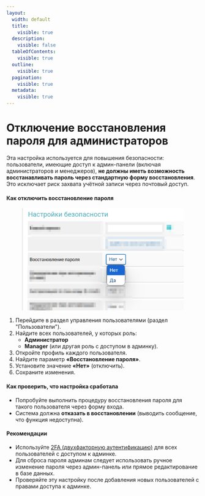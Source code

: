 ```yaml
---
layout:
  width: default
  title:
    visible: true
  description:
    visible: false
  tableOfContents:
    visible: true
  outline:
    visible: true
  pagination:
    visible: true
  metadata:
    visible: true
---
```


# Отключение восстановления пароля для администраторов

Эта настройка используется для повышения безопасности:\
пользователи, имеющие доступ к админ-панели (включая администраторов и менеджеров), **не должны иметь возможность восстанавливать пароль через стандартную форму восстановления**.\
Это исключает риск захвата учётной записи через почтовый доступ.

#### Как отключить восстановление пароля

<figure><img src="../../../.gitbook/assets/image (2) (1) (1) (1) (1) (1) (1) (1) (1) (1) (1) (1).png" alt="" width="432"><figcaption></figcaption></figure>

1. Перейдите в раздел управления пользователями (раздел "Пользователи").
2. Найдите всех пользователей, у которых роль:
   * **Администратор**
   * **Manager** (или другая роль с доступом в админку).
3. Откройте профиль каждого пользователя.
4. Найдите параметр **«Восстановление пароля»**.
5. Установите значение **«Нет»** (отключить).
6. Сохраните изменения.

#### Как проверить, что настройка сработала

* Попробуйте выполнить процедуру восстановления пароля для такого пользователя через форму входа.
* Система должна **отказать в восстановлении** (выводить сообщение, что функция недоступна).

#### Рекомендации

* Используйте [2FA (двухфакторную аутентификацию)](https://premium.gitbook.io/main/osnovnye-nastroiki/nastroiki/administratory-i-polzovateli/dvukhfaktornaya-avtorizaciya-2fa-v-paneli-upravleniya-saitom) для всех пользователей с доступом к админке.
* Для сброса пароля админам следует использовать ручное изменение пароля через админ-панель или прямое редактирование в базе данных.
* Проверяйте эту настройку после добавления новых пользователей с правами доступа к админке.
